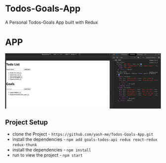 # Todos-Goals-App

A Personal Todos-Goals App built with Redux

# APP

![](https://raw.githubusercontent.com/yash-me/Todos-Goals-App/master/App.png)


## Project Setup

* clone the Project - `https://github.com/yash-me/Todos-Goals-App.git`
* install the dependencies - `npm add goals-todos-api redux react-redux redux-thunk`
* install the dependencies - `npm install`
* run to view the project - `npm start`
